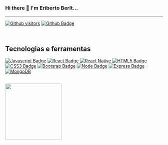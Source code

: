 ### Hi there 👋 I'm Eriberto Berlt...

<hr>

[![Github visitors](https://visitor-badge.glitch.me/badge?page_id=eribertoberlt.visitor-badge)](https://github.com/eribertoberlt)
[![Github Badge](https://img.shields.io/badge/-Github-000?style=flat-square&logo=Github&logoColor=white&link=https://github.com/reytler)](https://github.com/eribertoberlt)

<br>

## Tecnologias e ferramentas
[![Javascript Badge](https://img.shields.io/badge/JavaScript-F7DF1E?style=for-the-badge&logo=javascript&logoColor=black&link=https://www.javascript.com/)](https://www.javascript.com/)
[![React Badge](https://img.shields.io/badge/React-20232A?style=for-the-badge&logo=react&logoColor=61DAFB&link=https://pt-br.reactjs.org/)](https://pt-br.reactjs.org/)
[![React Native](https://img.shields.io/badge/react_native-%2320232a.svg?style=for-the-badge&logo=react&logoColor=%2361DAFB&link=https://react-native.dev/)](https://react-native.dev/)
[![HTML5 Badge](https://img.shields.io/badge/HTML5-E34F26?style=for-the-badge&logo=html5&logoColor=white&link=https://www.w3schools.com/html/)](https://www.w3schools.com/html/)
[![CSS3 Badge](https://img.shields.io/badge/CSS3-1572B6?style=for-the-badge&logo=css3&logoColor=white&link=https://www.w3schools.com/css/)](https://www.w3schools.com/css/)
[![Bootsrap Badge](https://img.shields.io/badge/Bootstrap-563D7C?style=for-the-badge&logo=bootstrap&logoColor=white&link=https://getbootstrap.com/)](https://getbootstrap.com/)
[![Node Badge](https://img.shields.io/badge/Node.js-43853D?style=for-the-badge&logo=node.js&logoColor=white&link=https://nodejs.org/en/)](https://nodejs.org/en/)
[![Express Badge](https://img.shields.io/badge/Express.js-000000?style=for-the-badge&logo=express&logoColor=white&link=https://expressjs.com/pt-br/)](https://expressjs.com/pt-br/)
[![MongoDB](https://img.shields.io/badge/MongoDB-%234ea94b.svg?style=for-the-badge&logo=mongodb&logoColor=white&link=https://mongodb.com/)](https://mongodb.com/)

<br>

<div>
  <a href="https://github.com/eribertoberlt">
  <img height="180em" src="https://github-readme-stats.vercel.app/api?username=eribertoberlt&show_icons=true&theme=dracula&include_all_commits=true&count_private=true"/>
</div>
